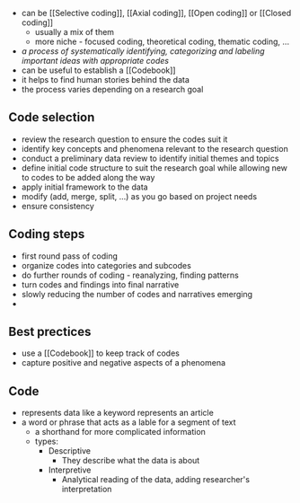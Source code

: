 - can be [[Selective coding]], [[Axial coding]], [[Open coding]] or [[Closed coding]]
	- usually a mix of them
	- more niche - focused coding, theoretical coding, thematic coding, ...
- _a process of systematically identifying, categorizing and labeling important ideas with appropriate codes_
- can be useful to establish a [[Codebook]]
- it helps to find human stories behind the data
- the process varies depending on a research goal
## Code selection
- review the research question to ensure the codes suit it
- identify key concepts and phenomena relevant to the research question
- conduct a preliminary data review to identify initial themes and topics
- define initial code structure to suit the research goal while allowing new to codes to be added along the way
- apply initial framework to the data
- modify (add, merge, split, ...) as you go based on project needs
- ensure consistency
## Coding steps
- first round pass of coding
- organize codes into categories and subcodes
- do further rounds of coding - reanalyzing, finding patterns
- turn codes and findings into final narrative
- slowly reducing the number of codes and narratives emerging
- 
## Best prectices
- use a [[Codebook]] to keep track of codes
- capture positive and negative aspects of a phenomena
## Code
- represents data like a keyword represents an article
- a word or phrase that acts as a lable for a segment of text
	- a shorthand for more complicated information
	- types:
		- Descriptive
			- They describe what the data is about
		- Interpretive
			- Analytical reading of the data, adding researcher's interpretation